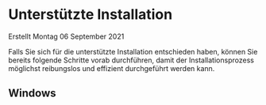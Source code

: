 Unterstützte Installation
=========
Erstellt Montag 06 September 2021

Falls Sie sich für die unterstützte Installation entschieden haben, können Sie bereits folgende Schritte vorab durchführen, damit der Installationsprozess möglichst reibungslos und effizient durchgeführt werden kann.

Windows
-------
